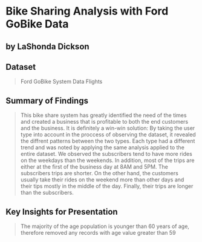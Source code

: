 # Bike Sharing Analysis with Ford GoBike Data
## by LaShonda Dickson


## Dataset

> Ford GoBike System Data Flights

## Summary of Findings

>This bike share system has greatly identified the need of the times and created a business that is profitable to both the end customers and the business. It is definitely a win-win solution:
By taking the user type into account in the proccess of observing the dataset, it revealed the diffrent patterns between the two types. 
Each type had a different trend and was noted by applying the same analysis applied to the entire dataset. We observed the subscribers tend to have more rides on the weekdays than the weekends. 
In addition, most of the trips are either at the first of the business day at 8AM and 5PM. The subscribers trips are shorter. 
On the other hand, the customers usually take their rides on the weekend more than other days and their tips mostly in the middle of the day. Finally, their trips are longer than the subscribers. 


## Key Insights for Presentation

> The majority of the age population is younger than 60 years of age, therefore removed any records with age value greater than 59